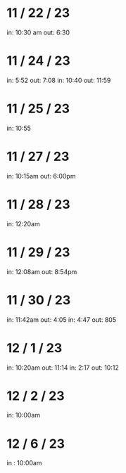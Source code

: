 # 11 / 22 / 23
in: 10:30 am
out: 6:30

# 11 / 24 / 23
in: 5:52
out: 7:08
in: 10:40
out: 11:59

# 11 / 25 / 23
in: 10:55

# 11 / 27 / 23
in: 10:15am
out: 6:00pm

# 11 / 28 / 23
in: 12:20am

# 11 / 29 / 23
in: 12:08am
out: 8:54pm

# 11 / 30 / 23
in: 11:42am
out: 4:05
in: 4:47
out: 805

# 12 / 1 / 23
in: 10:20am
out: 11:14
in: 2:17
out: 10:12

# 12 / 2 / 23
in: 10:00am

# 12 / 6 / 23
in : 10:00am
